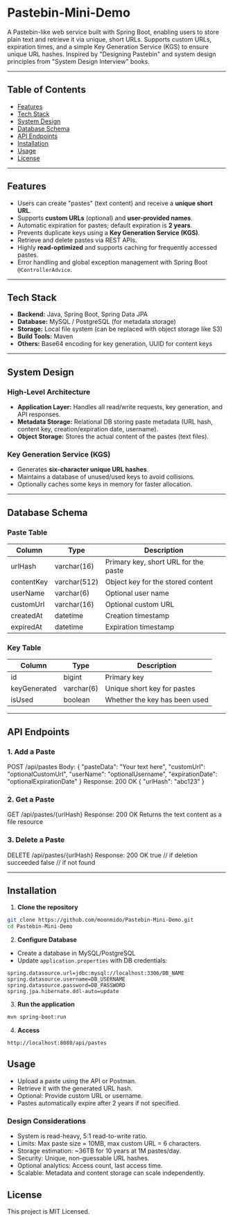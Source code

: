 # Pastebin-Mini-Demo
A Pastebin-like web service built with Spring Boot, enabling users to store plain text and retrieve it via unique, short URLs. Supports custom URLs, expiration times, and a simple Key Generation Service (KGS) to ensure unique URL hashes. Inspired by "Designing Pastebin" and system design principles from "System Design Interview" books.


---

## Table of Contents
- [Features](#features)
- [Tech Stack](#tech-stack)
- [System Design](#system-design)
- [Database Schema](#database-schema)
- [API Endpoints](#api-endpoints)
- [Installation](#installation)
- [Usage](#usage)
- [License](#license)

---

## Features
- Users can create "pastes" (text content) and receive a **unique short URL**.
- Supports **custom URLs** (optional) and **user-provided names**.
- Automatic expiration for pastes; default expiration is **2 years**.
- Prevents duplicate keys using a **Key Generation Service (KGS)**.
- Retrieve and delete pastes via REST APIs.
- Highly **read-optimized** and supports caching for frequently accessed pastes.
- Error handling and global exception management with Spring Boot `@ControllerAdvice`.

---

## Tech Stack
- **Backend:** Java, Spring Boot, Spring Data JPA
- **Database:** MySQL / PostgreSQL (for metadata storage)
- **Storage:** Local file system (can be replaced with object storage like S3)
- **Build Tools:** Maven
- **Others:** Base64 encoding for key generation, UUID for content keys

---

## System Design

### High-Level Architecture
- **Application Layer:** Handles all read/write requests, key generation, and API responses.
- **Metadata Storage:** Relational DB storing paste metadata (URL hash, content key, creation/expiration date, username).
- **Object Storage:** Stores the actual content of the pastes (text files).

### Key Generation Service (KGS)
- Generates **six-character unique URL hashes**.
- Maintains a database of unused/used keys to avoid collisions.
- Optionally caches some keys in memory for faster allocation.

---

## Database Schema

### Paste Table
| Column       | Type       | Description                          |
| ------------ | ---------- | ------------------------------------ |
| urlHash      | varchar(16)| Primary key, short URL for the paste |
| contentKey   | varchar(512)| Object key for the stored content    |
| userName     | varchar(6)| Optional user name                   |
| customUrl    | varchar(16)| Optional custom URL                  |
| createdAt    | datetime   | Creation timestamp                    |
| expiredAt    | datetime   | Expiration timestamp                  |

### Key Table
| Column       | Type       | Description                          |
| ------------ | ---------- | ------------------------------------ |
| id           | bigint     | Primary key                           |
| keyGenerated | varchar(6) | Unique short key for pastes           |
| isUsed       | boolean    | Whether the key has been used         |

---

## API Endpoints

### 1. Add a Paste

POST /api/pastes
Body:
{
"pasteData": "Your text here",
"customUrl": "optionalCustomUrl",
"userName": "optionalUsername",
"expirationDate": "optionalExpirationDate"
}
Response:
200 OK
{
"urlHash": "abc123"
}

### 2. Get a Paste

GET /api/pastes/{urlHash}
Response:
200 OK
Returns the text content as a file resource

### 3. Delete a Paste

DELETE /api/pastes/{urlHash}
Response:
200 OK
true // if deletion succeeded
false // if not found

---

## Installation

1. **Clone the repository**
```bash
git clone https://github.com/moonmido/Pastebin-Mini-Demo.git
cd Pastebin-Mini-Demo
```

2. **Configure Database**

- Create a database in MySQL/PostgreSQL
- Update `application.properties` with DB credentials:
```properties
spring.datasource.url=jdbc:mysql://localhost:3306/DB_NAME
spring.datasource.username=DB_USERNAME
spring.datasource.password=DB_PASSWORD
spring.jpa.hibernate.ddl-auto=update
```

3. **Run the application**
```bash
mvn spring-boot:run
```

4. **Access**
```
http://localhost:8080/api/pastes
```

## Usage
- Upload a paste using the API or Postman.
- Retrieve it with the generated URL hash.
- Optional: Provide custom URL or username.
- Pastes automatically expire after 2 years if not specified.

### Design Considerations
- System is read-heavy, 5:1 read-to-write ratio.
- Limits: Max paste size = 10MB, max custom URL = 6 characters.
- Storage estimation: ~36TB for 10 years at 1M pastes/day.
- Security: Unique, non-guessable URL hashes.
- Optional analytics: Access count, last access time.
- Scalable: Metadata and content storage can scale independently.

## License
This project is MIT Licensed.
